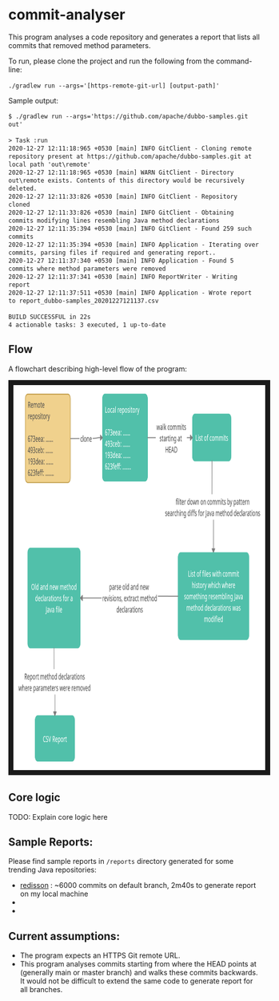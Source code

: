 # commit-analyser
This program analyses a code repository and generates a report that lists all commits that removed method parameters.

To run, please clone the project and run the following from the command-line:

```./gradlew run --args='[https-remote-git-url] [output-path]'```

Sample output:

```Mandar@Mandar-PC MINGW64 ~/Desktop/commit-analyser (main)
$ ./gradlew run --args='https://github.com/apache/dubbo-samples.git out'

> Task :run
2020-12-27 12:11:18:965 +0530 [main] INFO GitClient - Cloning remote repository present at https://github.com/apache/dubbo-samples.git at local path 'out\remote'
2020-12-27 12:11:18:965 +0530 [main] WARN GitClient - Directory out\remote exists. Contents of this directory would be recursively deleted.
2020-12-27 12:11:33:826 +0530 [main] INFO GitClient - Repository cloned
2020-12-27 12:11:33:826 +0530 [main] INFO GitClient - Obtaining commits modifying lines resembling Java method declarations
2020-12-27 12:11:35:394 +0530 [main] INFO GitClient - Found 259 such commits
2020-12-27 12:11:35:394 +0530 [main] INFO Application - Iterating over commits, parsing files if required and generating report..
2020-12-27 12:11:37:340 +0530 [main] INFO Application - Found 5 commits where method parameters were removed
2020-12-27 12:11:37:341 +0530 [main] INFO ReportWriter - Writing report
2020-12-27 12:11:37:511 +0530 [main] INFO Application - Wrote report to report_dubbo-samples_20201227121137.csv

BUILD SUCCESSFUL in 22s
4 actionable tasks: 3 executed, 1 up-to-date

```
## Flow

A flowchart describing high-level flow of the program:

<img src="https://github.com/overlord1109/commit-analyser/blob/main/blob/flow.png" alt="IMAGE ALT TEXT HERE" width="1024" height="768" border="10" />

## Core logic

TODO: Explain core logic here

## Sample Reports:

Please find sample reports in `/reports` directory generated for some trending Java repositories:
* [redisson](https://github.com/redisson/redisson.git) : ~6000 commits on default branch, 2m40s to generate report on my local machine
*
*

## Current assumptions:

* The program expects an HTTPS Git remote URL.
* This program analyses commits starting from where the HEAD points at (generally main or master branch) and walks these commits backwards. It would not be difficult to extend the same code to generate report for all branches.
